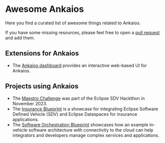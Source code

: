 # Awesome Ankaios

Here you find a curated list of awesome things related to Ankaios.

If you have some missing resources, please feel free to open a [pull request](https://github.com/eclipse-ankaios/ankaios/pulls) and add them.

## Extensions for Ankaios

* The [Ankaios dashboard](https://github.com/FelixMoelders/ankaios-dashboard) provides an interactive web-based UI for Ankaios.

## Projects using Ankaios

* The [Maestro Challenge](https://github.com/Eclipse-SDV-Hackathon-Accenture/maestro-challenge) was part of the Eclipse SDV Hackthon in November 2023.
* The [Insurance Blueprint](https://github.com/eclipse-sdv-blueprints/insurance) is a showcase for integrating Eclipse Software Defined Vehicle (SDV) and Eclipse Dataspaces for insurance applications.
* The [Software Orchestration Blueprint](https://github.com/eclipse-sdv-blueprints/software-orchestration) showcases how an example in-vehicle software architecture with connectivity to the cloud can help integrators and developers manage complex services and applications.
